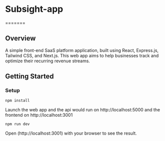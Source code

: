 # Subsight-app
=======

## Overview
A simple front-end SaaS platform application, built using React, Express.js, Tailwind CSS, and Next.js. This web app aims to help businesses track and optimize their recurring revenue streams.

## Getting Started

### Setup

```shell
npm install
```

Launch the web app and the api would run on http://localhost:5000 and the frontend on http://localhost:3001

```shell
npm run dev
```


Open (http://localhost:3001) with your browser to see the result.
